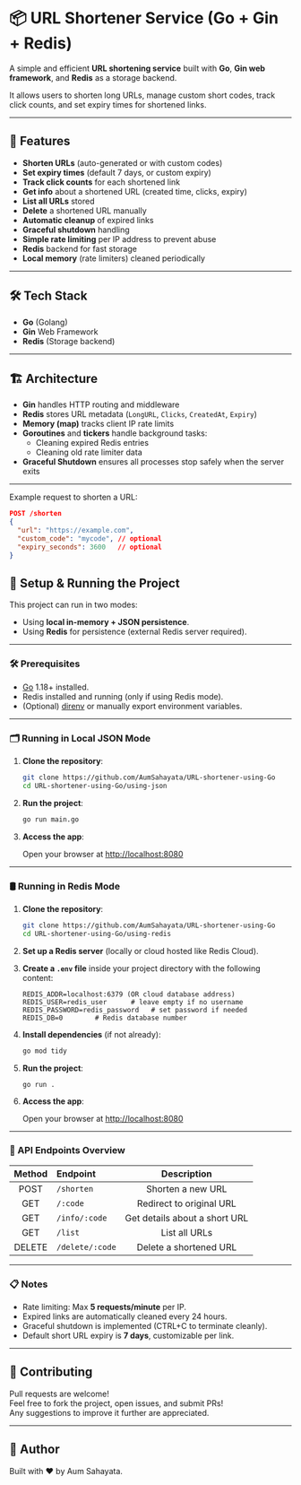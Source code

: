 # 📦 URL Shortener Service (Go + Gin + Redis)

A simple and efficient **URL shortening service** built with **Go**, **Gin web framework**, and **Redis** as a storage backend.

It allows users to shorten long URLs, manage custom short codes, track click counts, and set expiry times for shortened links.

---

## 🚀 Features

- **Shorten URLs** (auto-generated or with custom codes)
- **Set expiry times** (default 7 days, or custom expiry)
- **Track click counts** for each shortened link
- **Get info** about a shortened URL (created time, clicks, expiry)
- **List all URLs** stored
- **Delete** a shortened URL manually
- **Automatic cleanup** of expired links
- **Graceful shutdown** handling
- **Simple rate limiting** per IP address to prevent abuse
- **Redis** backend for fast storage
- **Local memory** (rate limiters) cleaned periodically

---

## 🛠 Tech Stack

- **Go** (Golang)
- **Gin** Web Framework
- **Redis** (Storage backend)

---

## 🏗 Architecture

- **Gin** handles HTTP routing and middleware
- **Redis** stores URL metadata (`LongURL`, `Clicks`, `CreatedAt`, `Expiry`)
- **Memory (map)** tracks client IP rate limits
- **Goroutines** and **tickers** handle background tasks:
  - Cleaning expired Redis entries
  - Cleaning old rate limiter data
- **Graceful Shutdown** ensures all processes stop safely when the server exits

---

Example request to shorten a URL:

```json
POST /shorten
{
  "url": "https://example.com",
  "custom_code": "mycode", // optional
  "expiry_seconds": 3600   // optional
}
```

## 🚀 Setup & Running the Project

This project can run in two modes:  
- Using **local in-memory + JSON persistence**.
- Using **Redis** for persistence (external Redis server required).

---

### 🛠️ Prerequisites

- [Go](https://golang.org/dl/) 1.18+ installed.
- Redis installed and running (only if using Redis mode).
- (Optional) [direnv](https://direnv.net/) or manually export environment variables.

---

### 🗂️ Running in Local JSON Mode

1. **Clone the repository**:

    ```bash
    git clone https://github.com/AumSahayata/URL-shortener-using-Go
    cd URL-shortener-using-Go/using-json
    ```

2. **Run the project**:

    ```bash
    go run main.go
    ```

3. **Access the app**:

    Open your browser at [http://localhost:8080](http://localhost:8080)

---

### 🛢️ Running in Redis Mode

1. **Clone the repository**:

    ```bash
    git clone https://github.com/AumSahayata/URL-shortener-using-Go
    cd URL-shortener-using-Go/using-redis
    ```

2. **Set up a Redis server** (locally or cloud hosted like Redis Cloud).

3. **Create a `.env` file** inside your project directory with the following content:

    ```env
    REDIS_ADDR=localhost:6379 (OR cloud database address)
    REDIS_USER=redis_user      # leave empty if no username
    REDIS_PASSWORD=redis_password   # set password if needed
    REDIS_DB=0        # Redis database number
    ```

4. **Install dependencies** (if not already):

    ```bash
    go mod tidy
    ```

5. **Run the project**:

    ```bash
    go run .
    ```

6. **Access the app**:

    Open your browser at [http://localhost:8080](http://localhost:8080)

---

### 📌 API Endpoints Overview

| Method | Endpoint             | Description                         |
| :----: | :-------------------- | :---------------------------------: |
| POST   | `/shorten`             | Shorten a new URL                  |
| GET    | `/:code`               | Redirect to original URL           |
| GET    | `/info/:code`          | Get details about a short URL      |
| GET    | `/list`                | List all URLs                      |
| DELETE | `/delete/:code`        | Delete a shortened URL             |

---

### 📋 Notes

- Rate limiting: Max **5 requests/minute** per IP.
- Expired links are automatically cleaned every 24 hours.
- Graceful shutdown is implemented (CTRL+C to terminate cleanly).
- Default short URL expiry is **7 days**, customizable per link.

---


## 🙌 Contributing

Pull requests are welcome!  
Feel free to fork the project, open issues, and submit PRs!  
Any suggestions to improve it further are appreciated.

---

## 📢 Author

Built with ❤️ by Aum Sahayata.
